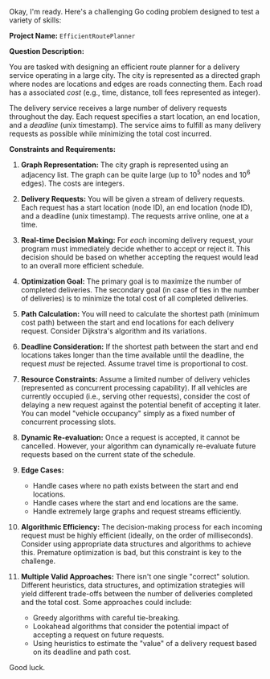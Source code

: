 Okay, I'm ready. Here's a challenging Go coding problem designed to test a variety of skills:

**Project Name:** `EfficientRoutePlanner`

**Question Description:**

You are tasked with designing an efficient route planner for a delivery service operating in a large city. The city is represented as a directed graph where nodes are locations and edges are roads connecting them. Each road has a associated *cost* (e.g., time, distance, toll fees represented as integer).

The delivery service receives a large number of delivery requests throughout the day. Each request specifies a start location, an end location, and a *deadline* (unix timestamp). The service aims to fulfill as many delivery requests as possible while minimizing the total cost incurred.

**Constraints and Requirements:**

1.  **Graph Representation:** The city graph is represented using an adjacency list. The graph can be quite large (up to 10<sup>5</sup> nodes and 10<sup>6</sup> edges). The costs are integers.

2.  **Delivery Requests:** You will be given a stream of delivery requests. Each request has a start location (node ID), an end location (node ID), and a deadline (unix timestamp). The requests arrive online, one at a time.

3.  **Real-time Decision Making:** For *each* incoming delivery request, your program must immediately decide whether to accept or reject it. This decision should be based on whether accepting the request would lead to an overall more efficient schedule.

4.  **Optimization Goal:** The primary goal is to maximize the number of completed deliveries. The secondary goal (in case of ties in the number of deliveries) is to minimize the total cost of all completed deliveries.

5.  **Path Calculation:** You will need to calculate the shortest path (minimum cost path) between the start and end locations for each delivery request.  Consider Dijkstra's algorithm and its variations.

6.  **Deadline Consideration:** If the shortest path between the start and end locations takes longer than the time available until the deadline, the request *must* be rejected.  Assume travel time is proportional to cost.

7.  **Resource Constraints:**  Assume a limited number of delivery vehicles (represented as concurrent processing capability). If all vehicles are currently occupied (i.e., serving other requests), consider the cost of delaying a new request against the potential benefit of accepting it later.  You can model "vehicle occupancy" simply as a fixed number of concurrent processing slots.

8.  **Dynamic Re-evaluation:** Once a request is accepted, it cannot be cancelled. However, your algorithm can dynamically re-evaluate future requests based on the current state of the schedule.

9.  **Edge Cases:**
    *   Handle cases where no path exists between the start and end locations.
    *   Handle cases where the start and end locations are the same.
    *   Handle extremely large graphs and request streams efficiently.

10. **Algorithmic Efficiency:**  The decision-making process for each incoming request must be highly efficient (ideally, on the order of milliseconds). Consider using appropriate data structures and algorithms to achieve this. Premature optimization is bad, but this constraint is key to the challenge.

11. **Multiple Valid Approaches:** There isn't one single "correct" solution.  Different heuristics, data structures, and optimization strategies will yield different trade-offs between the number of deliveries completed and the total cost. Some approaches could include:

    *   Greedy algorithms with careful tie-breaking.
    *   Lookahead algorithms that consider the potential impact of accepting a request on future requests.
    *   Using heuristics to estimate the "value" of a delivery request based on its deadline and path cost.

Good luck.
